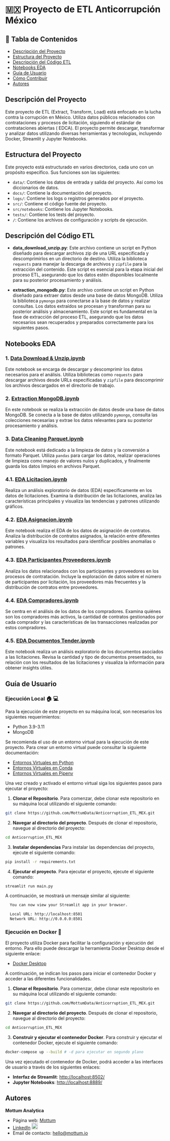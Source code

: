 # 🇲🇽 Proyecto de ETL Anticorrupción México

## 📑 Tabla de Contenidos

- [Descripción del Proyecto](#descripción-del-proyecto)
- [Estructura del Proyecto](#estructura-del-proyecto)
- [Descripción del Código ETL](#descripción-de-archivos-en-src)
- [Notebooks EDA](#notebooks-eda)
- [Guía de Usuario](#guía-de-usuario)
- [Cómo Contribuir](#cómo-contribuir)
- [Autores](#autores)

## Descripción del Proyecto

Este proyecto de ETL (Extract, Transform, Load) está enfocado en la lucha contra la corrupción en México. Utiliza datos
públicos relacionados con contrataciones y procesos de licitación, siguiendo el estándar de contrataciones abiertas (
EDCA). El proyecto permite descargar, transformar y analizar datos utilizando diversas herramientas y tecnologías,
incluyendo Docker, Streamlit y Jupyter Notebooks.

## Estructura del Proyecto

Este proyecto está estructurado en varios directorios, cada uno con un propósito específico. Sus funciones son las
siguientes:

- `data/`: Contiene los datos de entrada y salida del proyecto. Así como los diccionarios de datos.
- `docs/`: Contiene la documentación del proyecto.
- `logs/`: Contiene los logs o registros generados por el proyecto.
- `src/`: Contiene el código fuente del proyecto.
- `src/notebooks`: Contiene los Jupyter Notebooks.
- `tests/`: Contiene los tests del proyecto.
- `/`: Contiene los archivos de configuración y scripts de ejecución.

## Descripción del Código ETL

- **data_download_unzip.py**: Este archivo contiene un script en Python diseñado para descargar archivos zip de una URL
  especificada y descomprimirlos en un directorio de destino. Utiliza la biblioteca `requests` para manejar la descarga
  de archivos y `zipfile` para la extracción del contenido. Este script es esencial para la etapa inicial del proceso
  ETL, asegurando que los datos estén disponibles localmente para su posterior procesamiento y análisis.

- **extraction_mongodb.py**: Este archivo contiene un script en Python diseñado para extraer datos desde una base de
  datos MongoDB. Utiliza la biblioteca `pymongo` para conectarse a la base de datos y realizar consultas. Los datos
  extraídos se procesan y transforman para su posterior análisis y almacenamiento. Este script es fundamental en la fase
  de extracción del proceso ETL, asegurando que los datos necesarios sean recuperados y preparados correctamente para
  los siguientes pasos.

## Notebooks EDA

### 1. [Data Download & Unzip.ipynb](https://github.com/MottumData/Anticorruption_ETL_MEX/blob/eda_scripts/src/Notebooks/1_Data%20Download%20&%20Unzip.ipynb)

Este notebook se encarga de descargar y descomprimir los datos necesarios para el análisis. Utiliza bibliotecas
como `requests` para descargar archivos desde URLs especificadas y `zipfile` para descomprimir los archivos descargados
en el directorio de trabajo.

### 2. [Extraction MongoDB.ipynb](https://github.com/MottumData/Anticorruption_ETL_MEX/blob/eda_scripts/src/Notebooks/2_Extraction_MongoDB.ipynb)

En este notebook se realiza la extracción de datos desde una base de datos MongoDB. Se conecta a la base de datos
utilizando `pymongo`, consulta las colecciones necesarias y extrae los datos relevantes para su posterior procesamiento
y análisis.

### 3. [Data Cleaning Parquet.ipynb](https://github.com/MottumData/Anticorruption_ETL_MEX/blob/eda_scripts/src/Notebooks/3_Data_Cleaning_Parquet.ipynb)

Este notebook está dedicado a la limpieza de datos y la conversión a formato Parquet. Utiliza `pandas` para cargar los
datos, realizar operaciones de limpieza como manejo de valores nulos y duplicados, y finalmente guarda los datos limpios
en archivos Parquet.

### 4.1. [EDA Licitacion.ipynb](https://github.com/MottumData/Anticorruption_ETL_MEX/blob/eda_scripts/src/Notebooks/4.1_EDA_Licitacion.ipynb)

Realiza un análisis exploratorio de datos (EDA) específicamente en los datos de licitaciones. Examina la distribución de
las licitaciones, analiza las características principales y visualiza las tendencias y patrones utilizando gráficos.

### 4.2. [EDA Asignacion.ipynb](https://github.com/MottumData/Anticorruption_ETL_MEX/blob/eda_scripts/src/Notebooks/4.2_EDA_Asignacion.ipynb)

Este notebook realiza el EDA de los datos de asignación de contratos. Analiza la distribución de contratos asignados, la
relación entre diferentes variables y visualiza los resultados para identificar posibles anomalías o patrones.

### 4.3. [EDA Participantes Proveedores.ipynb](https://github.com/MottumData/Anticorruption_ETL_MEX/blob/eda_scripts/src/Notebooks/4.3_EDA_Participantes_Proveedores.ipynb)

Analiza los datos relacionados con los participantes y proveedores en los procesos de contratación. Incluye la
exploración de datos sobre el número de participantes por licitación, los proveedores más frecuentes y la distribución
de contratos entre proveedores.

### 4.4. [EDA Compradores.ipynb](https://github.com/MottumData/Anticorruption_ETL_MEX/blob/eda_scripts/src/Notebooks/4.4_EDA_Compradores.ipynb)

Se centra en el análisis de los datos de los compradores. Examina quiénes son los compradores más activos, la cantidad
de contratos gestionados por cada comprador y las características de las transacciones realizadas por estos compradores.

### 4.5. [EDA Documentos Tender.ipynb](https://github.com/MottumData/Anticorruption_ETL_MEX/blob/eda_scripts/src/Notebooks/4.5_EDA_Documentos_Tender.ipynb)

Este notebook realiza un análisis exploratorio de los documentos asociados a las licitaciones. Revisa la cantidad y tipo
de documentos presentados, su relación con los resultados de las licitaciones y visualiza la información para obtener
insights útiles.

## Guía de Usuario

### Ejecución Local :house: :computer:

Para la ejecución de este proyecto en su máquina local, son necesarios los siguientes requerimientos:

- Python 3.9-3.11
- MongoDB

Se recomienda el uso de un entorno virtual para la ejecución de este proyecto. Para crear un entorno virtual puede
consultar la siguiente documentación:

- [Entornos Virtuales en Python](https://docs.python.org/3/library/venv.html)
- [Entornos Virtuales en Conda](https://docs.conda.io/projects/conda/en/latest/user-guide/tasks/manage-environments.html)
- [Entornos Virtuales en Pipenv](https://pipenv-es.readthedocs.io/es/stable/basics.html)

Una vez creado y activado el entorno virtual siga los siguientes pasos para ejecutar el proyecto:

1. **Clonar el Repositorio**. Para comenzar, debe clonar este repositorio en su máquina local utilizando el siguiente
   comando:

```bash 
git clone https://github.com/MottumData/Anticorruption_ETL_MEX.git
```

2. **Navegar al directorio del proyecto**. Después de clonar el repositorio, navegue al directorio del proyecto:

```bash
cd Anticorruption_ETL_MEX
```

3. **Instalar dependencias** Para instalar las dependencias del proyecto, ejecute el siguiente comando:

```bash
pip install -r requirements.txt
```

4. **Ejecutar el proyecto**. Para ejecutar el proyecto, ejecute el siguiente comando:

```bash 
streamlit run main.py
```

A continuación, se mostrará un mensaje similar al siguiente:

```bash
  You can now view your Streamlit app in your browser.

  Local URL: http://localhost:8501
  Network URL: http://0.0.0.0:8501
```

### Ejecución en Docker :whale:

El proyecto utiliza Docker para facilitar la configuración y ejecución del entorno. Para ello puede descargar la
herramienta Docker Desktop desde el siguiente enlace:

- [Docker Desktop](https://www.docker.com/products/docker-desktop)

A continuación, se indican los pasos para iniciar el contenedor Docker y acceder a las diferentes funcionalidades.

1. **Clonar el Repositorio**. Para comenzar, debe clonar este repositorio en su máquina local utilizando el siguiente
   comando:

```bash 
git clone https://github.com/MottumData/Anticorruption_ETL_MEX.git
```

2. **Navegar al directorio del proyecto**. Después de clonar el repositorio, navegue al directorio del proyecto:

```bash
cd Anticorruption_ETL_MEX
```
3. **Construir y ejecutar el contenedor Docker**. Para construir y ejecutar el contenedor Docker, ejecute el siguiente
   comando:
```bash
docker-compose up --build # -d para ejecutar en segundo plano
```


Una vez ejecutado el contenedor de Docker, podrá acceder a las interfaces de usuario a través de los siguientes enlaces:

- **Interfaz de Streamlit**: [http://localhost:8502/](http://localhost:8502/)
- **Jupyter Notebooks**: [http://localhost:8889/](http://localhost:8889/)

## Autores

**Mottum Analytica**

- Página web: [Mottum](https://mottum.io/)
- [LinkedIn](https://www.linkedin.com/company/mottum/) <img src="https://cdn-icons-png.flaticon.com/512/174/174857.png" width="20" height="20">
- Email de contacto: hello@mottum.io